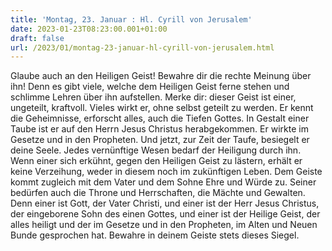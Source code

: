 ```yaml
---
title: 'Montag, 23. Januar : Hl. Cyrill von Jerusalem'
date: 2023-01-23T08:23:00.001+01:00
draft: false
url: /2023/01/montag-23-januar-hl-cyrill-von-jerusalem.html
---
```


Glaube auch an den Heiligen Geist! Bewahre dir die rechte Meinung über ihn! Denn es gibt viele, welche dem Heiligen Geist ferne stehen und schlimme Lehren über ihn aufstellen. Merke dir: dieser Geist ist einer, ungeteilt, kraftvoll. Vieles wirkt er, ohne selbst geteilt zu werden. Er kennt die Geheimnisse, erforscht alles, auch die Tiefen Gottes. In Gestalt einer Taube ist er auf den Herrn Jesus Christus herabgekommen. Er wirkte im Gesetze und in den Propheten. Und jetzt, zur Zeit der Taufe, besiegelt er deine Seele. Jedes vernünftige Wesen bedarf der Heiligung durch ihn. Wenn einer sich erkühnt, gegen den Heiligen Geist zu lästern, erhält er keine Verzeihung, weder in diesem noch im zukünftigen Leben. Dem Geiste kommt zugleich mit dem Vater und dem Sohne Ehre und Würde zu. Seiner bedürfen auch die Throne und Herrschaften, die Mächte und Gewalten. Denn einer ist Gott, der Vater Christi, und einer ist der Herr Jesus Christus, der eingeborene Sohn des einen Gottes, und einer ist der Heilige Geist, der alles heiligt und der im Gesetze und in den Propheten, im Alten und Neuen Bunde gesprochen hat. Bewahre in deinem Geiste stets dieses Siegel.